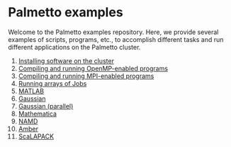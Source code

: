 # Palmetto examples

Welcome to the Palmetto examples repository.
Here, we provide several examples of scripts, programs, etc.,
to accomplish different tasks and run different applications
on the Palmetto cluster.

1.  [Installing software on the cluster](Installation/)
2.  [Compiling and running OpenMP-enabled programs](OpenMP-code/)
3.  [Compiling and running MPI-enabled programs](MPI-code/)
4.  [Running arrays of Jobs](Job-arrays/)
5.  [MATLAB](MATLAB/)
6.  [Gaussian](Gaussian/)
7.  [Gaussian (parallel)](Gaussian-parallel/)
8.  [Mathematica](Mathematica/)
9.  [NAMD](NAMD/)
10. [Amber](Amber/)
11. [ScaLAPACK](ScaLAPACK/)


